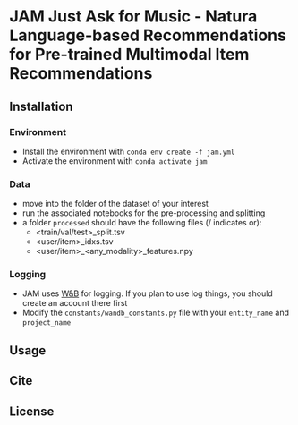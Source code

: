 # JAM Just Ask for Music - Natura Language-based Recommendations for Pre-trained Multimodal Item Recommendations


## Installation

### Environment

- Install the environment with
  `conda env create -f jam.yml`
- Activate the environment with `conda activate jam`


### Data

- move into the folder of the dataset of your interest
- run the associated notebooks for the pre-processing and splitting
- a folder `processed` should have the following files (/ indicates or):
    - <train/val/test>_split.tsv
    - <user/item>_idxs.tsv
    - <user/item>_<any_modality>_features.npy

### Logging

- JAM uses [W&B](https://wandb.ai/site) for logging. If you plan to use log things, you should create an account there first
- Modify the `constants/wandb_constants.py` file with your `entity_name` and `project_name`


## Usage



## Cite


## License




